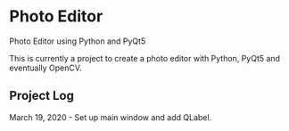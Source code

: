 # Photo Editor 
Photo Editor using Python and PyQt5

This is currently a project to create a photo editor with Python, PyQt5 and eventually OpenCV. 

## Project Log
March 19, 2020 - Set up main window and add QLabel. 

